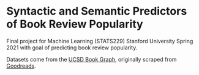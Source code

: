 # Syntactic and Semantic Predictors of Book Review Popularity

Final project for Machine Learning (STATS229) Stanford University Spring 2021 with goal of predicting book review popularity.

Datasets come from the [UCSD Book Graph](https://sites.google.com/eng.ucsd.edu/ucsdbookgraph/home), originally scraped from [Goodreads](https://www.goodreads.com/).


